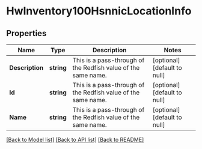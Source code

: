 # HwInventory100HsnnicLocationInfo

## Properties
Name | Type | Description | Notes
------------ | ------------- | ------------- | -------------
**Description** | **string** | This is a pass-through of the Redfish value of the same name. | [optional] [default to null]
**Id** | **string** | This is a pass-through of the Redfish value of the same name. | [optional] [default to null]
**Name** | **string** | This is a pass-through of the Redfish value of the same name. | [optional] [default to null]

[[Back to Model list]](../README.md#documentation-for-models) [[Back to API list]](../README.md#documentation-for-api-endpoints) [[Back to README]](../README.md)

